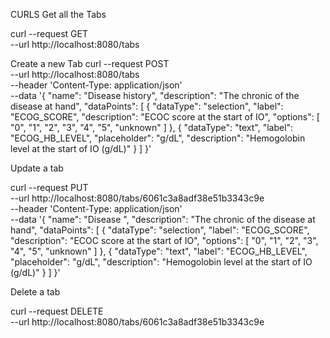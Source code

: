 CURLS
Get all the Tabs

curl --request GET \
--url http://localhost:8080/tabs

Create a new Tab
curl --request POST \
--url http://localhost:8080/tabs \
--header 'Content-Type: application/json' \
--data '{
"name": "Disease history",
"description": "The chronic of the disease at hand",
"dataPoints": [
{
"dataType": "selection",
"label": "ECOG_SCORE",
"description": "ECOC score at the start of IO",
"options": [
"0",
"1",
"2",
"3",
"4",
"5",
"unknown"
]
},
{
"dataType": "text",
"label": "ECOG_HB_LEVEL",
"placeholder": "g/dL",
"description": "Hemogolobin level at the start of IO (g/dL)"
}
]
}'

Update a tab

curl --request PUT \
--url http://localhost:8080/tabs/6061c3a8adf38e51b3343c9e \
--header 'Content-Type: application/json' \
--data '{
"name": "Disease ",
"description": "The chronic of the disease at hand",
"dataPoints": [
{
"dataType": "selection",
"label": "ECOG_SCORE",
"description": "ECOC score at the start of IO",
"options": [
"0",
"1",
"2",
"3",
"4",
"5",
"unknown"
]
},
{
"dataType": "text",
"label": "ECOG_HB_LEVEL",
"placeholder": "g/dL",
"description": "Hemogolobin level at the start of IO (g/dL)"
}
]
}'

Delete a tab

curl --request DELETE \
--url http://localhost:8080/tabs/6061c3a8adf38e51b3343c9e